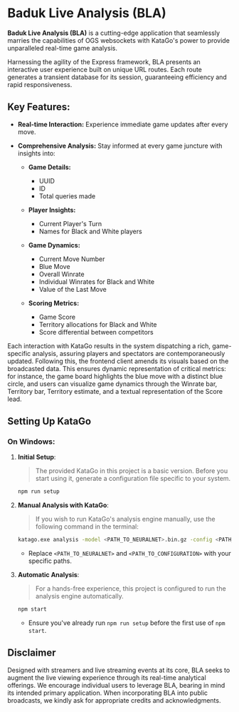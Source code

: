 # Baduk Live Analysis (BLA)

**Baduk Live Analysis (BLA)** is a cutting-edge application that seamlessly marries the capabilities of OGS websockets with KataGo's power to provide unparalleled real-time game analysis.

Harnessing the agility of the Express framework, BLA presents an interactive user experience built on unique URL routes. Each route generates a transient database for its session, guaranteeing efficiency and rapid responsiveness.

## Key Features:

- **Real-time Interaction:** Experience immediate game updates after every move.

- **Comprehensive Analysis:** Stay informed at every game juncture with insights into:
   
  - **Game Details:** 
    - UUID
    - ID
    - Total queries made

  - **Player Insights:** 
    - Current Player's Turn
    - Names for Black and White players

  - **Game Dynamics:** 
    - Current Move Number
    - Blue Move
    - Overall Winrate
    - Individual Winrates for Black and White
    - Value of the Last Move

  - **Scoring Metrics:** 
    - Game Score
    - Territory allocations for Black and White
    - Score differential between competitors

Each interaction with KataGo results in the system dispatching a rich, game-specific analysis, assuring players and spectators are contemporaneously updated. Following this, the frontend client amends its visuals based on the broadcasted data. This ensures dynamic representation of critical metrics: for instance, the game board highlights the blue move with a distinct blue circle, and users can visualize game dynamics through the Winrate bar, Territory bar, Territory estimate, and a textual representation of the Score lead.

## Setting Up KataGo

### On Windows:

1. **Initial Setup**:
    > The provided KataGo in this project is a basic version. Before you start using it, generate a configuration file specific to your system.
    ```bash
    npm run setup
    ```

2. **Manual Analysis with KataGo**:
    > If you wish to run KataGo's analysis engine manually, use the following command in the terminal:
    ```bash
    katago.exe analysis -model <PATH_TO_NEURALNET>.bin.gz -config <PATH_TO_CONFIGURATION>.cfg
    ```
    - Replace `<PATH_TO_NEURALNET>` and `<PATH_TO_CONFIGURATION>` with your specific paths.

3. **Automatic Analysis**:
    > For a hands-free experience, this project is configured to run the analysis engine automatically.
    ```bash
    npm start
    ```
    - Ensure you've already run `npm run setup` before the first use of `npm start`.


## Disclaimer

Designed with streamers and live streaming events at its core, BLA seeks to augment the live viewing experience through its real-time analytical offerings. We encourage individual users to leverage BLA, bearing in mind its intended primary application. When incorporating BLA into public broadcasts, we kindly ask for appropriate credits and acknowledgments.
